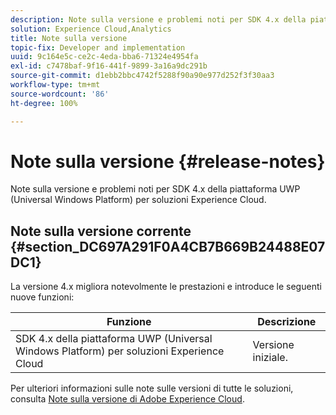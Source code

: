 ```yaml
---
description: Note sulla versione e problemi noti per SDK 4.x della piattaforma UWP (Universal Windows Platform) per soluzioni Experience Cloud.
solution: Experience Cloud,Analytics
title: Note sulla versione
topic-fix: Developer and implementation
uuid: 9c164e5c-ce2c-4eda-bba6-71324e4954fa
exl-id: c7478baf-9f16-441f-9899-3a16a9dc291b
source-git-commit: d1ebb2bbc4742f5288f90a90e977d252f3f30aa3
workflow-type: tm+mt
source-wordcount: '86'
ht-degree: 100%

---
```


# Note sulla versione {#release-notes}

Note sulla versione e problemi noti per SDK 4.x della piattaforma UWP (Universal Windows Platform) per soluzioni Experience Cloud.

## Note sulla versione corrente {#section_DC697A291F0A4CB7B669B24488E07DC1}

La versione 4.x migliora notevolmente le prestazioni e introduce le seguenti nuove funzioni:

| Funzione | Descrizione |
|--- |--- |
| SDK 4.x della piattaforma UWP (Universal Windows Platform) per soluzioni Experience Cloud | Versione iniziale. |

Per ulteriori informazioni sulle note sulle versioni di tutte le soluzioni, consulta [Note sulla versione di Adobe Experience Cloud](https://experienceleague.adobe.com/docs/release-notes/experience-cloud/current.html?lang=it).

